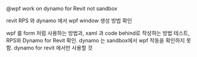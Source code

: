 @wpf work on dynamo for Revit not sandbox

revit RPS 와 dynamo 에서 wpf window 생성 방법 확인

wpf 를 form 처럼 사용하는 방법과, xaml 과 code behind로 작성하는 방법 테스트, RPS와 Dynamo for Revit 확인.
dynamo 는 sandbox에서 wpf 작동을 확인하지 못함. dynamo for revit 에서만 사용할 것
